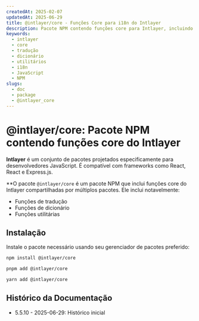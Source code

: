 ```yaml
---
createdAt: 2025-02-07
updatedAt: 2025-06-29
title: @intlayer/core - Funções Core para i18n do Intlayer
description: Pacote NPM contendo funções core para Intlayer, incluindo funções de tradução, funções de dicionário e funções utilitárias para internacionalização.
keywords:
  - intlayer
  - core
  - tradução
  - dicionário
  - utilitários
  - i18n
  - JavaScript
  - NPM
slugs:
  - doc
  - package
  - @intlayer_core
---
```


# @intlayer/core: Pacote NPM contendo funções core do Intlayer

**Intlayer** é um conjunto de pacotes projetados especificamente para desenvolvedores JavaScript. É compatível com frameworks como React, React e Express.js.

\*\*O pacote `@intlayer/core` é um pacote NPM que inclui funções core do Intlayer compartilhadas por múltiplos pacotes. Ele inclui notavelmente:

- Funções de tradução
- Funções de dicionário
- Funções utilitárias

## Instalação

Instale o pacote necessário usando seu gerenciador de pacotes preferido:

```bash packageManager="npm"
npm install @intlayer/core
```

```bash packageManager="pnpm"
pnpm add @intlayer/core
```

```bash packageManager="yarn"
yarn add @intlayer/core
```

## Histórico da Documentação

- 5.5.10 - 2025-06-29: Histórico inicial
